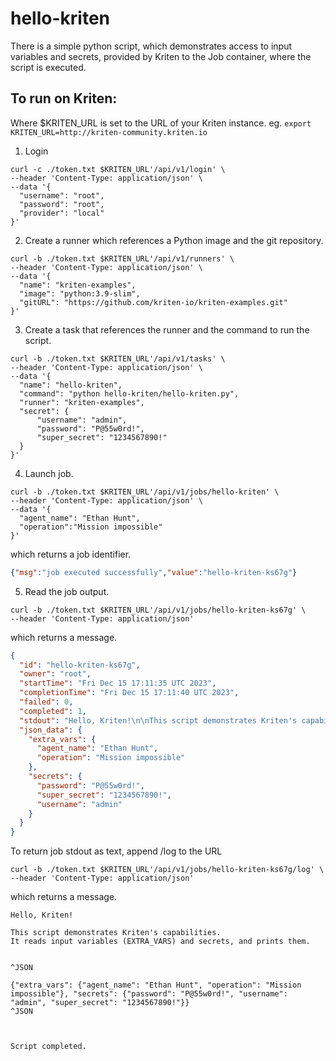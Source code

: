 # hello-kriten

There is a simple python script, which demonstrates access to input variables and secrets, provided by Kriten to the Job container, where the script is executed.

## To run on Kriten:

Where $KRITEN_URL is set to the URL of your Kriten instance.
eg. `export KRITEN_URL=http://kriten-community.kriten.io`

1. Login
```console
curl -c ./token.txt $KRITEN_URL'/api/v1/login' \
--header 'Content-Type: application/json' \
--data '{
  "username": "root",
  "password": "root",
  "provider": "local"
}' 
```
2. Create a runner which references a Python image and the git repository.
```console
curl -b ./token.txt $KRITEN_URL'/api/v1/runners' \
--header 'Content-Type: application/json' \
--data '{
  "name": "kriten-examples",
  "image": "python:3.9-slim",
  "gitURL": "https://github.com/kriten-io/kriten-examples.git"
}'
```
3. Create a task that references the runner and the command to run the script.
```console
curl -b ./token.txt $KRITEN_URL'/api/v1/tasks' \
--header 'Content-Type: application/json' \
--data '{
  "name": "hello-kriten",
  "command": "python hello-kriten/hello-kriten.py",
  "runner": "kriten-examples",
  "secret": {
      "username": "admin",
      "password": "P@55w0rd!",
      "super_secret": "1234567890!"
  }
}'
```
4. Launch job.
```console
curl -b ./token.txt $KRITEN_URL'/api/v1/jobs/hello-kriten' \
--header 'Content-Type: application/json' \
--data '{
  "agent_name": "Ethan Hunt",
  "operation":"Mission impossible"
}'
```
   which returns a job identifier.
```json
{"msg":"job executed successfully","value":"hello-kriten-ks67g"}
```
5. Read the job output.
```console
curl -b ./token.txt $KRITEN_URL'/api/v1/jobs/hello-kriten-ks67g' \
--header 'Content-Type: application/json'
```
   which returns a message.
```json
{
  "id": "hello-kriten-ks67g",
  "owner": "root",
  "startTime": "Fri Dec 15 17:11:35 UTC 2023",
  "completionTime": "Fri Dec 15 17:11:40 UTC 2023",
  "failed": 0,
  "completed": 1,
  "stdout": "Hello, Kriten!\n\nThis script demonstrates Kriten's capabilities.\nIt reads input variables (EXTRA_VARS) and secrets, and prints them.\n\n\n^JSON\n\n{\"extra_vars\": {\"agent_name\": \"Ethan Hunt\", \"operation\": \"Mission impossible\"}, \"secrets\": {\"password\": \"P@55w0rd!\", \"username\": \"admin\", \"super_secret\": \"1234567890!\"}}\n^JSON\n\n\n\nScript completed.\n",
  "json_data": {
    "extra_vars": {
      "agent_name": "Ethan Hunt",
      "operation": "Mission impossible"
    },
    "secrets": {
      "password": "P@55w0rd!",
      "super_secret": "1234567890!",
      "username": "admin"
    }
  }
}

```

  To return job stdout as text, append /log to the URL
```console
curl -b ./token.txt $KRITEN_URL'/api/v1/jobs/hello-kriten-ks67g/log' \
--header 'Content-Type: application/json'
```
  which returns a message.
  
```console
Hello, Kriten!

This script demonstrates Kriten's capabilities.
It reads input variables (EXTRA_VARS) and secrets, and prints them.


^JSON

{"extra_vars": {"agent_name": "Ethan Hunt", "operation": "Mission impossible"}, "secrets": {"password": "P@55w0rd!", "username": "admin", "super_secret": "1234567890!"}}
^JSON



Script completed.
```
